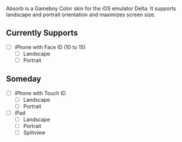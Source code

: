 Absorb is a Gameboy Color skin for the iOS emulator Delta. It supports landscape and portrait orientation and maximizes screen size.

## Currently Supports
- [ ] iPhone with Face ID (10 to 15)
    - [ ] Landscape
    - [ ] Portrait

## Someday
- [ ] iPhone with Touch ID
    - [ ] Landscape
    - [ ] Portrait

- [ ] iPad
    - [ ] Landscape
    - [ ] Portrait
    - [ ] Splitview
